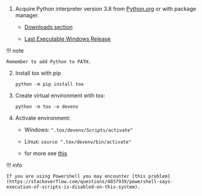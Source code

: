 1. Acquire Python interpreter version 3.8 from [Python.org](https://www.python.org) or with package manager.

    - [Downloads section](https://www.python.org/downloads/)

    - [Last Executable Windows Release](https://www.python.org/downloads/release/python-3810/)

!!! note

    Remember to add Python to PATH.

2. Install tox with pip

    ```
    python -m pip install tox
    ```

3. Create virtual environment with tox:

    ```
    python -m tox -e devenv
    ```

4. Activate environment:

    - Windows: `".tox/devenv/Scripts/activate"`

    - Linux: `source ".tox/devenv/bin/activate"`

    - for more see [this](https://docs.python.org/3/tutorial/venv.html)

!!! info

    If you are using Powershell you may encounter [this problem](https://stackoverflow.com/questions/4037939/powershell-says-execution-of-scripts-is-disabled-on-this-system).
